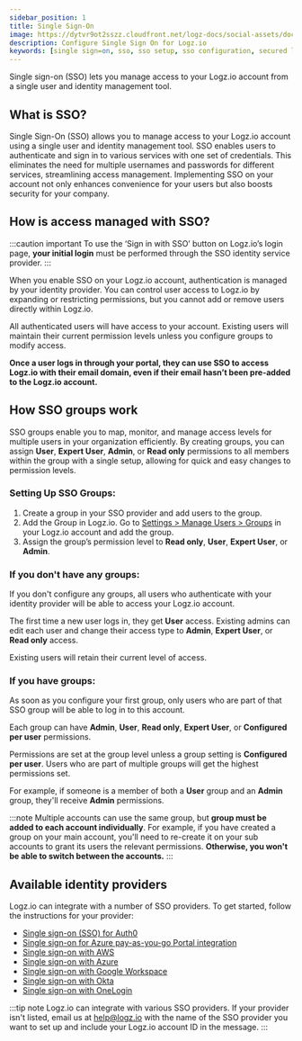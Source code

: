 ```yaml
---
sidebar_position: 1
title: Single Sign-On
image: https://dytvr9ot2sszz.cloudfront.net/logz-docs/social-assets/docs-social.jpg
description: Configure Single Sign On for Logz.io
keywords: [single sign=on, sso, sso setup, sso configuration, secured login, integration]
---
```


Single sign-on (SSO) lets you manage access to your Logz.io account from a single user and identity management tool.


## What is SSO?

Single Sign-On (SSO) allows you to manage access to your Logz.io account using a single user and identity management tool. SSO enables users to authenticate and sign in to various services with one set of credentials. This eliminates the need for multiple usernames and passwords for different services, streamlining access management. Implementing SSO on your account not only enhances convenience for your users but also boosts security for your company.


## How is access managed with SSO?

:::caution important
To use the ‘Sign in with SSO’ button on Logz.io’s login page, **your initial login** must be performed through the SSO identity service provider.
:::

When you enable SSO on your Logz.io account, authentication is managed by your identity provider. You can control user access to Logz.io by expanding or restricting permissions, but you cannot add or remove users directly within Logz.io.

All authenticated users will have access to your account. Existing users will maintain their current permission levels unless you configure groups to modify access. 

**Once a user logs in through your portal, they can use SSO to access Logz.io with their email domain, even if their email hasn’t been pre-added to the Logz.io account.**


## How SSO groups work

SSO groups enable you to map, monitor, and manage access levels for multiple users in your organization efficiently. By creating groups, you can assign **User**, **Expert User**, **Admin**, or **Read only** permissions to all members within the group with a single setup, allowing for quick and easy changes to permission levels.

### Setting Up SSO Groups:

1.	Create a group in your SSO provider and add users to the group.
2.	Add the Group in Logz.io. Go to [Settings > Manage Users > Groups](https://app.logz.io/#/dashboard/settings/manage-users) in your Logz.io account and add the group.
3.	Assign the group’s permission level to **Read only**, **User**, **Expert User**, or **Admin**.

### If you don't have any groups:


If you don't configure any groups, all users who authenticate with your identity provider will be able to access your Logz.io account.

The first time a new user logs in, they get **User** access. Existing admins can edit each user and change their access type to **Admin**, **Expert User**, or **Read only** access.

Existing users will retain their current level of access.

### If you have groups:

As soon as you configure your first group, only users who are part of that SSO group will be able to log in to this account.

Each group can have **Admin**, **User**, **Read only**, **Expert User**, or **Configured per user** permissions.

Permissions are set at the group level unless a group setting is **Configured per user**.
Users who are part of multiple groups will get the highest permissions set.

For example, if someone is a member of both a **User** group and an **Admin** group,
they'll receive **Admin** permissions.

:::note
Multiple accounts can use the same group, but **group must be added to each account individually**. For example, if you have created a group on your main account, you'll need to re-create it on your sub accounts to grant its users the relevant permissions. 
**Otherwise, you won't be able to switch between the accounts.**
:::


## Available identity providers

Logz.io can integrate with a number of SSO providers.
To get started, follow the instructions for your provider:

* [Single sign-on (SSO) for Auth0](https://docs.logz.io/docs/user-guide/admin/sso/auth0-sso-guide/)
* [Single sign-on for Azure pay-as-you-go Portal integration](https://docs.logz.io/docs/user-guide/admin/sso/azure_marketplace_liftr/)
* [Single sign-on with AWS](https://docs.logz.io/docs/user-guide/admin/sso/aws-sso/)
* [Single sign-on with Azure](https://docs.logz.io/docs/user-guide/admin/sso/azure-sso/)
* [Single sign-on with Google Workspace](https://docs.logz.io/docs/user-guide/admin/sso/google-workspace-sso/)
* [Single sign-on with Okta](https://docs.logz.io/docs/user-guide/admin/sso/okta-sso/)
* [Single sign-on with OneLogin](https://docs.logz.io/docs/user-guide/admin/sso/onelogin-sso/)


:::tip note
Logz.io can integrate with various SSO providers.
If your provider isn't listed, email us at [help@logz.io](mailto:help@logz.io) with the name of the SSO provider you want to set up and include your Logz.io account ID in the message.
:::


